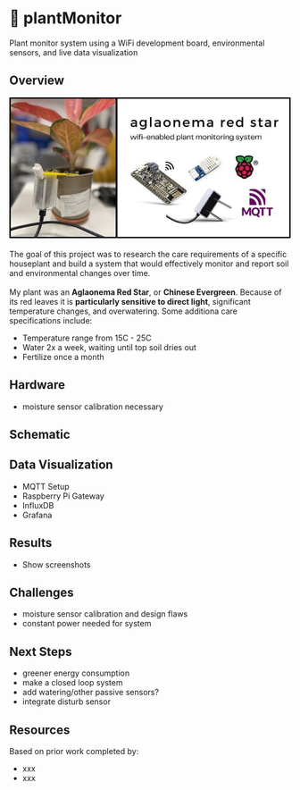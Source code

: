 # 🌱 plantMonitor
Plant monitor system using a WiFi development board, environmental sensors, and live data visualization 

## Overview
![Project Cover Photo](/assets/plantMonitor_Cover.jpg)
<br>
<br>
The goal of this project was to research the care requirements of a specific houseplant and build a system that would effectively monitor and report soil and environmental changes over time.
<br>
<br>
My plant was an **Aglaonema Red Star**, or **Chinese Evergreen**. Because of its red leaves it is **particularly sensitive to direct light**, significant temperature changes, and overwatering. Some additiona care specifications include:
<br>
- Temperature range from 15C - 25C
- Water 2x a week, waiting until top soil dries out
- Fertilize once a month 

## Hardware 
- moisture sensor calibration necessary

## Schematic


## Data Visualization
- MQTT Setup
- Raspberry Pi Gateway
- InfluxDB
- Grafana


## Results
- Show screenshots

## Challenges
- moisture sensor calibration and design flaws
- constant power needed for system

## Next Steps
- greener energy consumption
- make a closed loop system
- add watering/other passive sensors?
- integrate disturb sensor 

## Resources
Based on prior work completed by:
- xxx
- xxx
